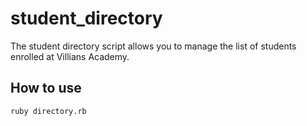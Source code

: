 # student_directory #

The student directory script allows you to manage the list of students enrolled at Villians Academy.

## How to use ##

```shell
ruby directory.rb
```

